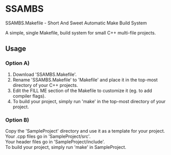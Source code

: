 # SSAMBS
SSAMBS.Makefile - Short And Sweet Automatic Make Build System

A simple, single Makefile, build system for small C++ multi-file projects.

## Usage
### Option A)
1) Download 'SSAMBS.Makefile'.
2) Rename 'SSAMBS.Makefile' to 'Makefile' and place it in the top-most directory of your C++ projects.
3) Edit the FILL ME section of the Makefile to customize it (eg. to add compiler flags).
4) To build your project, simply run 'make' in the top-most directory of your project.

### Option B)
Copy the 'SampleProject' directory and use it as a template for your project.</br>
Your .cpp files go in 'SampleProject/src'.</br>
Your header files go in 'SampleProject/include'.</br>
To build your project, simply run 'make' in SampleProject.</br>
